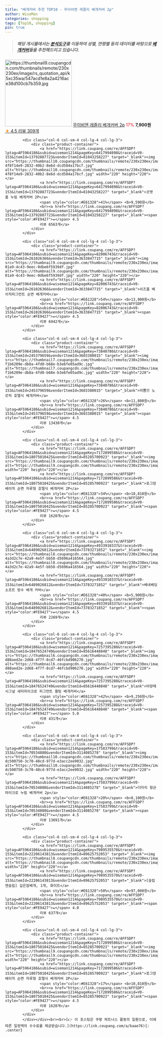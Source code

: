```yaml
---
title: "베개커버 추천 TOP10 - 무이비엔 레즐리 베개커버 2p"
author: WiseMan
categories: shopping
tags: [Top10, shopping]
pin: true
---
```


> ##### 해당 게시물에서는 [**분석도구**](https://itemscout.io/)를 이용하여 **성별**, **연령별** 등의 데이터를 바탕으로 [**베개커버**](https://link.coupang.com/a/baae76)들을 추천해드리고 있습니다.
<div class="container"><div class="row">
            <div class="col-6 col-sm-4 col-lg-4 col-lg-3">
                <div class="product-container">
                    <a href="https://link.coupang.com/re/AFFSDP?lptag=AF5964186&subid=wiseman1214&pageKey=7235097584&traceid=V0-153&itemId=18368894745&vendorItemId=85512458727" target="_blank"><img src="https://thumbnail9.coupangcdn.com/thumbnails/remote/230x230ex/image/rs_quotation_api/k5xc35wa/547acd1e8a2a4216ace38d100cb7b359.jpg" alt="https://thumbnail9.coupangcdn.com/thumbnails/remote/230x230ex/image/rs_quotation_api/k5xc35wa/547acd1e8a2a4216ace38d100cb7b359.jpg" width="220" height="220"></a>
                    <a href="https://link.coupang.com/re/AFFSDP?lptag=AF5964186&subid=wiseman1214&pageKey=7235097584&traceid=V0-153&itemId=18368894745&vendorItemId=85512458727" target="_blank">무이비엔 레즐리 베개커버 2p</a>
                    <span style="color:#E61328">17%</span> <b>7,900원</b>
                    <br><a href="https://link.coupang.com/re/AFFSDP?lptag=AF5964186&subid=wiseman1214&pageKey=7235097584&traceid=V0-153&itemId=18368894745&vendorItemId=85512458727" target="_blank"><span style="color:#FE9427">★</span> 4.5
                    리뷰 309개</a>
                </div>
            </div>
            
            <div class="col-6 col-sm-4 col-lg-4 col-lg-3">
                <div class="product-container">
                    <a href="https://link.coupang.com/re/AFFSDP?lptag=AF5964186&subid=wiseman1214&pageKey=6417994898&traceid=V0-153&itemId=13792887723&vendorItemId=81043258227" target="_blank"><img src="https://thumbnail10.coupangcdn.com/thumbnails/remote/230x230ex/image/retail/images/3004441462014731-4f8f14e9-2832-40b2-8e6d-dcd584a17bcf.jpg" alt="https://thumbnail10.coupangcdn.com/thumbnails/remote/230x230ex/image/retail/images/3004441462014731-4f8f14e9-2832-40b2-8e6d-dcd584a17bcf.jpg" width="220" height="220"></a>
                    <a href="https://link.coupang.com/re/AFFSDP?lptag=AF5964186&subid=wiseman1214&pageKey=6417994898&traceid=V0-153&itemId=13792887723&vendorItemId=81043258227" target="_blank">코멧 홈 누빔 베개커버 2P</a>
                    <span style="color:#E61328">41%</span> <b>9,590원</b>
                    <br><a href="https://link.coupang.com/re/AFFSDP?lptag=AF5964186&subid=wiseman1214&pageKey=6417994898&traceid=V0-153&itemId=13792887723&vendorItemId=81043258227" target="_blank"><span style="color:#FE9427">★</span> 4.5
                    리뷰 6563개</a>
                </div>
            </div>
            
            <div class="col-6 col-sm-4 col-lg-4 col-lg-3">
                <div class="product-container">
                    <a href="https://link.coupang.com/re/AFFSDP?lptag=AF5964186&subid=wiseman1214&pageKey=82006743&traceid=V0-153&itemId=261026366&vendorItemId=3633847715" target="_blank"><img src="https://thumbnail9.coupangcdn.com/thumbnails/remote/230x230ex/image/product/image/vendoritem/2019/03/12/3633847715/cdbd8592-01a9-4c43-9eec-0dbe6f5939df.jpg" alt="https://thumbnail9.coupangcdn.com/thumbnails/remote/230x230ex/image/product/image/vendoritem/2019/03/12/3633847715/cdbd8592-01a9-4c43-9eec-0dbe6f5939df.jpg" width="220" height="220"></a>
                    <a href="https://link.coupang.com/re/AFFSDP?lptag=AF5964186&subid=wiseman1214&pageKey=82006743&traceid=V0-153&itemId=261026366&vendorItemId=3633847715" target="_blank">쉬즈홈 베이직피그먼트 순면 베개커버</a>
                    <span style="color:#E61328">54%</span> <b>13,900원</b>
                    <br><a href="https://link.coupang.com/re/AFFSDP?lptag=AF5964186&subid=wiseman1214&pageKey=82006743&traceid=V0-153&itemId=261026366&vendorItemId=3633847715" target="_blank"><span style="color:#FE9427">★</span> 4.5
                    리뷰 6942개</a>
                </div>
            </div>
            
            <div class="col-6 col-sm-4 col-lg-4 col-lg-3">
                <div class="product-container">
                    <a href="https://link.coupang.com/re/AFFSDP?lptag=AF5964186&subid=wiseman1214&pageKey=73840786&traceid=V0-153&itemId=245379659&vendorItemId=3603380015" target="_blank"><img src="https://thumbnail7.coupangcdn.com/thumbnails/remote/230x230ex/image/retail/images/993152409916877-f1b6209e-db8a-4fd0-b68e-b3e6fe05ad9c.jpg" alt="https://thumbnail7.coupangcdn.com/thumbnails/remote/230x230ex/image/retail/images/993152409916877-f1b6209e-db8a-4fd0-b68e-b3e6fe05ad9c.jpg" width="220" height="220"></a>
                    <a href="https://link.coupang.com/re/AFFSDP?lptag=AF5964186&subid=wiseman1214&pageKey=73840786&traceid=V0-153&itemId=245379659&vendorItemId=3603380015" target="_blank">라뽐므 노르빅 호텔식 베개커버</a>
                    <span style="color:#E61328">26%</span> <b>11,800원</b>
                    <br><a href="https://link.coupang.com/re/AFFSDP?lptag=AF5964186&subid=wiseman1214&pageKey=73840786&traceid=V0-153&itemId=245379659&vendorItemId=3603380015" target="_blank"><span style="color:#FE9427">★</span> 4.5
                    리뷰 13430개</a>
                </div>
            </div>
            
            <div class="col-6 col-sm-4 col-lg-4 col-lg-3">
                <div class="product-container">
                    <a href="https://link.coupang.com/re/AFFSDP?lptag=AF5964186&subid=wiseman1214&pageKey=7172899586&traceid=V0-153&itemId=18075010425&vendorItemId=85285700923" target="_blank"><img src="https://thumbnail9.coupangcdn.com/thumbnails/remote/230x230ex/image/vendor_inventory/8134/02af8d3a4de8e8781bf875e5ceb25da9f4039b5a2fa090d883d7b6c82882.jpg" alt="https://thumbnail9.coupangcdn.com/thumbnails/remote/230x230ex/image/vendor_inventory/8134/02af8d3a4de8e8781bf875e5ceb25da9f4039b5a2fa090d883d7b6c82882.jpg" width="220" height="220"></a>
                    <a href="https://link.coupang.com/re/AFFSDP?lptag=AF5964186&subid=wiseman1214&pageKey=7172899586&traceid=V0-153&itemId=18075010425&vendorItemId=85285700923" target="_blank">포그망 베이직 순면 자루형 호텔식 베개커버 2P</a>
                    <span style="color:#E61328">34%</span> <b>10,810원</b>
                    <br><a href="https://link.coupang.com/re/AFFSDP?lptag=AF5964186&subid=wiseman1214&pageKey=7172899586&traceid=V0-153&itemId=18075010425&vendorItemId=85285700923" target="_blank"><span style="color:#FE9427">★</span> 4.5
                    리뷰 1620개</a>
                </div>
            </div>
            
            <div class="col-6 col-sm-4 col-lg-4 col-lg-3">
                <div class="product-container">
                    <a href="https://link.coupang.com/re/AFFSDP?lptag=AF5964186&subid=wiseman1214&pageKey=4933910337&traceid=V0-153&itemId=6489026812&vendorItemId=73783271852" target="_blank"><img src="https://thumbnail8.coupangcdn.com/thumbnails/remote/230x230ex/image/retail/images/867992340242583-4a3d2c7e-42a9-4e5f-bb58-d5696a416564.jpg" alt="https://thumbnail8.coupangcdn.com/thumbnails/remote/230x230ex/image/retail/images/867992340242583-4a3d2c7e-42a9-4e5f-bb58-d5696a416564.jpg" width="220" height="220"></a>
                    <a href="https://link.coupang.com/re/AFFSDP?lptag=AF5964186&subid=wiseman1214&pageKey=4933910337&traceid=V0-153&itemId=6489026812&vendorItemId=73783271852" target="_blank">베네베딩 소프트 방수 베개 커버</a>
                    <span style="color:#E61328">40%</span> <b>5,900원</b>
                    <br><a href="https://link.coupang.com/re/AFFSDP?lptag=AF5964186&subid=wiseman1214&pageKey=4933910337&traceid=V0-153&itemId=6489026812&vendorItemId=73783271852" target="_blank"><span style="color:#FE9427">★</span> 4.5
                    리뷰 2269개</a>
                </div>
            </div>
            
            <div class="col-6 col-sm-4 col-lg-4 col-lg-3">
                <div class="product-container">
                    <a href="https://link.coupang.com/re/AFFSDP?lptag=AF5964186&subid=wiseman1214&pageKey=7257395288&traceid=V0-153&itemId=18476524749&vendorItemId=85616448848" target="_blank"><img src="https://thumbnail6.coupangcdn.com/thumbnails/remote/230x230ex/image/retail/images/436745812659721-d88aed2e-2d68-4f7f-8cd7-46fcbd906270.jpg" alt="https://thumbnail6.coupangcdn.com/thumbnails/remote/230x230ex/image/retail/images/436745812659721-d88aed2e-2d68-4f7f-8cd7-46fcbd906270.jpg" width="220" height="220"></a>
                    <a href="https://link.coupang.com/re/AFFSDP?lptag=AF5964186&subid=wiseman1214&pageKey=7257395288&traceid=V0-153&itemId=18476524749&vendorItemId=85616448848" target="_blank">아망떼 시그널 세미마이크로 피그먼트 퀼팅 베개커버</a>
                    <span style="color:#E61328">42%</span> <b>9,250원</b>
                    <br><a href="https://link.coupang.com/re/AFFSDP?lptag=AF5964186&subid=wiseman1214&pageKey=7257395288&traceid=V0-153&itemId=18476524749&vendorItemId=85616448848" target="_blank"><span style="color:#FE9427">★</span> 5.0
                    리뷰 431개</a>
                </div>
            </div>
            
            <div class="col-6 col-sm-4 col-lg-4 col-lg-3">
                <div class="product-container">
                    <a href="https://link.coupang.com/re/AFFSDP?lptag=AF5964186&subid=wiseman1214&pageKey=17583799&traceid=V0-153&itemId=70534880&vendorItemId=3114085278" target="_blank"><img src="https://thumbnail10.coupangcdn.com/thumbnails/remote/230x230ex/image/retail/images/6865214428663174-dc500750-3c70-48cd-977d-e3acc2ee9032.jpg" alt="https://thumbnail10.coupangcdn.com/thumbnails/remote/230x230ex/image/retail/images/6865214428663174-dc500750-3c70-48cd-977d-e3acc2ee9032.jpg" width="220" height="220"></a>
                    <a href="https://link.coupang.com/re/AFFSDP?lptag=AF5964186&subid=wiseman1214&pageKey=17583799&traceid=V0-153&itemId=70534880&vendorItemId=3114085278" target="_blank">더자리 항균 마이크로 누빔 베개커버 2p</a>
                    <span style="color:#E61328">20%</span> <b>8,100원</b>
                    <br><a href="https://link.coupang.com/re/AFFSDP?lptag=AF5964186&subid=wiseman1214&pageKey=17583799&traceid=V0-153&itemId=70534880&vendorItemId=3114085278" target="_blank"><span style="color:#FE9427">★</span> 4.5
                    리뷰 13691개</a>
                </div>
            </div>
            
            <div class="col-6 col-sm-4 col-lg-4 col-lg-3">
                <div class="product-container">
                    <a href="https://link.coupang.com/re/AFFSDP?lptag=AF5964186&subid=wiseman1214&pageKey=7989535570&traceid=V0-153&itemId=22206143813&vendorItemId=89625752053" target="_blank"><img src="https://thumbnail8.coupangcdn.com/thumbnails/remote/230x230ex/image/vendor_inventory/22e8/13a0b3e1179a514f99823dc845d0e5495d97e0e5ff58c0c6aa08b56d2906.jpg" alt="https://thumbnail8.coupangcdn.com/thumbnails/remote/230x230ex/image/vendor_inventory/22e8/13a0b3e1179a514f99823dc845d0e5495d97e0e5ff58c0c6aa08b56d2906.jpg" width="220" height="220"></a>
                    <a href="https://link.coupang.com/re/AFFSDP?lptag=AF5964186&subid=wiseman1214&pageKey=7989535570&traceid=V0-153&itemId=22206143813&vendorItemId=89625752053" target="_blank">[슬립앤슬립] 깊은잠베개, 1개, 화이트</a>
                    <span style="color:#E61328">50%</span> <b>97,000원</b>
                    <br><a href="https://link.coupang.com/re/AFFSDP?lptag=AF5964186&subid=wiseman1214&pageKey=7989535570&traceid=V0-153&itemId=22206143813&vendorItemId=89625752053" target="_blank"><span style="color:#FE9427">★</span> 4.0
                    리뷰 637개</a>
                </div>
            </div>
            
            <div class="col-6 col-sm-4 col-lg-4 col-lg-3">
                <div class="product-container">
                    <a href="https://link.coupang.com/re/AFFSDP?lptag=AF5964186&subid=wiseman1214&pageKey=7172899586&traceid=V0-153&itemId=18075010425&vendorItemId=85285700923" target="_blank"><img src="https://thumbnail9.coupangcdn.com/thumbnails/remote/230x230ex/image/vendor_inventory/8134/02af8d3a4de8e8781bf875e5ceb25da9f4039b5a2fa090d883d7b6c82882.jpg" alt="https://thumbnail9.coupangcdn.com/thumbnails/remote/230x230ex/image/vendor_inventory/8134/02af8d3a4de8e8781bf875e5ceb25da9f4039b5a2fa090d883d7b6c82882.jpg" width="220" height="220"></a>
                    <a href="https://link.coupang.com/re/AFFSDP?lptag=AF5964186&subid=wiseman1214&pageKey=7172899586&traceid=V0-153&itemId=18075010425&vendorItemId=85285700923" target="_blank">포그망 베이직 순면 자루형 호텔식 베개커버 2P</a>
                    <span style="color:#E61328">17%</span> <b>10,810원</b>
                    <br><a href="https://link.coupang.com/re/AFFSDP?lptag=AF5964186&subid=wiseman1214&pageKey=7172899586&traceid=V0-153&itemId=18075010425&vendorItemId=85285700923" target="_blank"><span style="color:#FE9427">★</span> 4.5
                    리뷰 1620개</a>
                </div>
            </div>
            </div></div><br><br>[👉 이 포스팅은 쿠팡 파트너스 활동의 일환으로, 이에 따른 일정액의 수수료를 제공받습니다.](https://link.coupang.com/a/baae76){: .center}